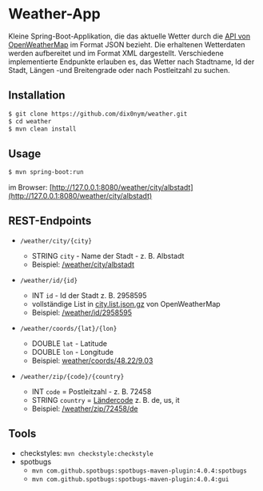 # Weather-App

Kleine Spring-Boot-Applikation, die das aktuelle Wetter durch die [API von OpenWeatherMap](https://openweathermap.org/api) im Format JSON bezieht. Die erhaltenen Wetterdaten werden aufbereitet und im Format XML dargestellt. Verschiedene implementierte Endpunkte erlauben es, das Wetter nach Stadtname, Id der Stadt, Längen -und Breitengrade oder nach Postleitzahl zu suchen.

## Installation

```bash
$ git clone https://github.com/dix0nym/weather.git
$ cd weather
$ mvn clean install
```

## Usage

```bash
$ mvn spring-boot:run
```

im Browser: [http://127.0.0.1:8080/weather/city/albstadt](http://127.0.0.1:8080/weather/city/albstadt)

## REST-Endpoints

* `/weather/city/{city}`
  * STRING `city` - Name der Stadt - z. B. Albstadt
  * Beispiel: [/weather/city/albstadt](http://127.0.0.1:8080/weather/city/albstadt)

* `/weather/id/{id}`
  * INT `id` - Id der Stadt z. B. 2958595
  * vollständige List in [city.list.json.gz](http://bulk.openweathermap.org/sample/) von OpenWeatherMap
  * Beispiel: [/weather/id/2958595](http://127.0.0.1:8080/weather/id/2958595)

* `/weather/coords/{lat}/{lon}`
  * DOUBLE `lat` - Latitude
  * DOUBLE `lon` - Longitude
  * Beispiel: [weather/coords/48.22/9.03](http://127.0.0.1:8080/weather/coords/48.22/9.03)

* `/weather/zip/{code}/{country}`
  * INT `code` = Postleitzahl - z. B. 72458
  * STRING `country` = [Ländercode](https://en.wikipedia.org/wiki/ISO_3166-1_alpha-2) z. B. de, us, it
  * Beispiel: [/weather/zip/72458/de](http://127.0.0.1:8080/weather/zip/72458/de)

## Tools

* checkstyles: `mvn checkstyle:checkstyle`
* spotbugs
  * `mvn com.github.spotbugs:spotbugs-maven-plugin:4.0.4:spotbugs`
  * `mvn com.github.spotbugs:spotbugs-maven-plugin:4.0.4:gui`
